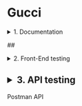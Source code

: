 # Gucci
<details><summary>1. Documentation</summary>
-Test Plan
-Test Cases
-Traceability Matrix
</details>

##<details><summary>2. Front-End testing</summary>
spoiler content
</details>

## <details><summary>3. API testing</summary>
Postman API
</details>
